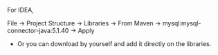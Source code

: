 For IDEA,

File -> Project Structure -> Libraries -> From Maven -> mysql:mysql-connector-java:5.1.40 -> Apply

* Or you can download by yourself and add it directly on the libraries.

